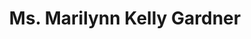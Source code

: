 ---
layout: layouts/profile.liquid
title: Ms. Marilynn Kelly Gardner
id: marilynngardner20
prefix: Ms.
first: Marilynn
middle: Kelly
last: Gardner
suffix: 
email: mgardner@navypier.org
currentTitle: President and CEO
currentOrg: Navy Pier
bio: As President and CEO of Navy Pier, Inc., one of Chicago’s most visible nonprofits and the Midwest’s leading leisure destination, Marilynn Kelly Gardner has built a strong reputation as one of Chicago’s most respected female leaders.<br /><br />Since being appointed to her current role in 2011, Gardner has been the driving force behind Navy Pier’s redevelopment. Totaling investment of more than $400M to date, the multi-year revitalization has updated and transformed the 50 acres of Chicago’s premier urban waterfront space into a spectacular, global destination and resource for the community. Gardner has overseen every facet of the Pier’s physical, programmatic, and organizational transformation, establishing Navy Pier as a top nonprofit cultural destination. <br /><br />For most of her career, Gardner has been proudly telling the Navy Pier story to millions of visitors and Chicagoans alike. She began her first role at the Pier in 1994 as the Assistant Director of Public Relations, during its first redevelopment effort, and has held a variety of positions over the years, including Director of Public Relations, Senior Director of Marketing and Communications, Executive Director of Marketing and finally General Manager of Navy Pier in 2006. During her more than 25-year tenure, Gardner’s impact has been significant on the Pier’s continued growth and evolution.<br /><br />A lifelong Chicagoan, Gardner is Vice Chair of Choose Chicago, Executive Committee member of the Chicago Sports Commission, a member of the Regional Board of the American Ireland Fund and serves on the Board of CURE Epilepsy. She attended St. Ignatius College Prep on the near west side of Chicago, where she Chairs the Mission & Academic Committee of its Board of Directors. Gardner received her Bachelor of Arts in Journalism from Marquette University in Milwaukee, Wis. and currently serves on the school’s National Alumni Board and as a mentor in the Alumni Mentorship Program.<br /><br />When she’s not found strolling her six-city-block Pier to ensure Chicagoans and families visiting from around the globe are enjoying their time, Marilynn is spending quality time in the North Center neighborhood with her own busy family including husband Patrick and children Madeline, Katherine and Patrick.
linkedin: 
tiktok: 
twitter: 
aboutme: 
insta: 
orgURL: 
snapchat: 
personalURL: navypier.org
smallHeadshotURL: assets/images/headshots/MKG-OFFICIAL-2022%20%28credit%20Maria%20Ponce%20Bere%29_converted_scaled.avif
originalHeadshotURL: assets/images/headshots/MKG-OFFICIAL-2022%20%28credit%20Maria%20Ponce%20Bere%29_converted_scaled.avif
tags-experience: 
    - B2B
    - B2C
    - Business Development
    - DEI
    - ESG Experience
    - Governance
    - Transformational and Growth
    - Business Development
    - ESG Experience
    - Governance
    - Marketing
    - P&L&#58; $0-$500M
    - PR / Public Relations
    - Transformational and Growth
tags-current-industries: 
    - Accommodation and Food Services
    - Amusement, Gambling, and Recreation Industries
    - Arts, Entertainment, and Recreation
    - Museums, Historical Sites, and Similar Institutions
tags-current-position: 
tags-past-industries: 
    - Advertising
    - Amusement, Gambling, and Recreation Industries
    - Associations
    - Hospitality/Food Services
    - Leisure and Hospitality
    - Management of Companies and Enterprises
    - Marketing/Sales
    - Media
    - Museums, Historical Sites, and Similar Institutions
    - Performing Arts, Spectator Sports, and Related Industries
    - PR/Communications
tags-past-position: 
    - CEO / Chief Executive Officer
    - President
tags-current-board-service: 
tags-past-board-service: 
boards-current-corporate-private: 
boards-current-corporate-public: 
boards-current-nonprofit: 
boards-current-privateequity: 
boards-current-spac: 
boards-current-vc: 
boards-past-corporate-private: 
boards-past-corporate-public: 
boards-past-nonprofit: 
boards-past-privateequity: 
boards-past-spac: 
boards-past-vc: 
---